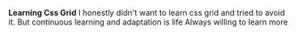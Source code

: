 **Learning Css Grid**
I honestly didn't want to learn css grid and tried to avoid it.
But continuous learning and adaptation is life 
Always willing to learn more